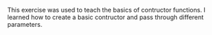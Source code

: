 This exercise was used to teach the basics of contructor functions. I learned how to create a basic contructor and pass through different parameters.
